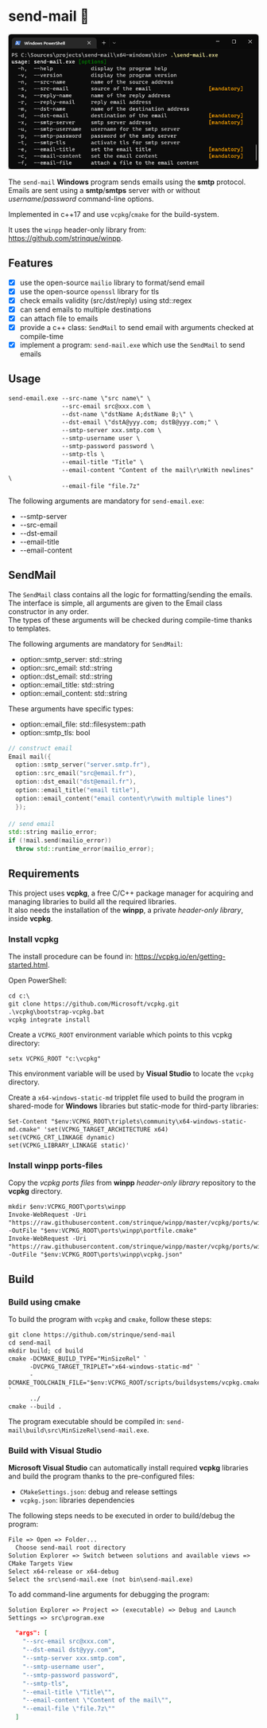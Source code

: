 # send-mail 📧

![send-mail help](https://github.com/strinque/send-mail/blob/master/docs/help.png)

The `send-mail` **Windows** program sends emails using the **smtp** protocol. 
Emails are sent using a **smtp**/**smtps** server with or without *username*/*password* command-line options.

Implemented in c++17 and use `vcpkg`/`cmake` for the build-system.  

It uses the `winpp` header-only library from: https://github.com/strinque/winpp.

## Features

- [x] use the open-source `mailio` library to format/send email
- [x] use the open-source `openssl` library for tls
- [x] check emails validity (src/dst/reply) using std::regex
- [x] can send emails to multiple destinations
- [x] can attach file to emails
- [x] provide a c++ class: `SendMail` to send email with arguments checked at compile-time
- [x] implement a program: `send-mail.exe` which use the `SendMail` to send emails

## Usage

``` console
send-email.exe --src-name \"src name\" \
               --src-email src@xxx.com \
               --dst-name \"dstName A;dstName B;\" \
               --dst-email \"dstA@yyy.com; dstB@yyy.com;" \
               --smtp-server xxx.smtp.com \
               --smtp-username user \
               --smtp-password password \
               --smtp-tls \
               --email-title "Title" \
               --email-content "Content of the mail\r\nWith newlines" \
               --email-file "file.7z"
```

The following arguments are mandatory for `send-email.exe`:

 - --smtp-server
 - --src-email
 - --dst-email
 - --email-title
 - --email-content

## SendMail

The `SendMail` class contains all the logic for formatting/sending the emails.  
The interface is simple, all arguments are given to the Email class constructor in any order.  
The types of these arguments will be checked during compile-time thanks to templates.

The following arguments are mandatory for `SendMail`:

 - option::smtp_server: std::string
 - option::src_email: std::string
 - option::dst_email: std::string
 - option::email_title: std::string
 - option::email_content: std::string

These arguments have specific types:
 - option::email_file: std::filesystem::path
 - option::smtp_tls: bool

``` cpp
// construct email
Email mail({
  option::smtp_server("server.smtp.fr"),
  option::src_email("src@email.fr"),
  option::dst_email("dst@email.fr"),
  option::email_title("email title"),
  option::email_content("email content\r\nwith multiple lines")
  });

// send email
std::string mailio_error;
if (!mail.send(mailio_error))
  throw std::runtime_error(mailio_error);
```

## Requirements

This project uses **vcpkg**, a free C/C++ package manager for acquiring and managing libraries to build all the required libraries.  
It also needs the installation of the **winpp**, a private *header-only library*, inside **vcpkg**.

### Install vcpkg

The install procedure can be found in: https://vcpkg.io/en/getting-started.html.  

Open PowerShell: 

``` console
cd c:\
git clone https://github.com/Microsoft/vcpkg.git
.\vcpkg\bootstrap-vcpkg.bat
vcpkg integrate install
```

Create a `VCPKG_ROOT` environment variable which points to this vcpkg directory: 

``` console
setx VCPKG_ROOT "c:\vcpkg"
```
This environment variable will be used by **Visual Studio** to locate the `vcpkg` directory.

Create a `x64-windows-static-md` tripplet file used to build the program in shared-mode for **Windows** libraries but static-mode for third-party libraries:

``` console
Set-Content "$env:VCPKG_ROOT\triplets\community\x64-windows-static-md.cmake" 'set(VCPKG_TARGET_ARCHITECTURE x64)
set(VCPKG_CRT_LINKAGE dynamic)
set(VCPKG_LIBRARY_LINKAGE static)'
```

### Install winpp ports-files

Copy the *vcpkg ports files* from **winpp** *header-only library* repository to the **vcpkg** directory.

``` console
mkdir $env:VCPKG_ROOT\ports\winpp
Invoke-WebRequest -Uri "https://raw.githubusercontent.com/strinque/winpp/master/vcpkg/ports/winpp/portfile.cmake" -OutFile "$env:VCPKG_ROOT\ports\winpp\portfile.cmake"
Invoke-WebRequest -Uri "https://raw.githubusercontent.com/strinque/winpp/master/vcpkg/ports/winpp/vcpkg.json" -OutFile "$env:VCPKG_ROOT\ports\winpp\vcpkg.json"
```

## Build

### Build using cmake

To build the program with `vcpkg` and `cmake`, follow these steps:

``` console
git clone https://github.com/strinque/send-mail
cd send-mail
mkdir build; cd build
cmake -DCMAKE_BUILD_TYPE="MinSizeRel" `
      -DVCPKG_TARGET_TRIPLET="x64-windows-static-md" `
      -DCMAKE_TOOLCHAIN_FILE="$env:VCPKG_ROOT/scripts/buildsystems/vcpkg.cmake" `
      ../
cmake --build .
```

The program executable should be compiled in: `send-mail\build\src\MinSizeRel\send-mail.exe`.

### Build with Visual Studio

**Microsoft Visual Studio** can automatically install required **vcpkg** libraries and build the program thanks to the pre-configured files: 

- `CMakeSettings.json`: debug and release settings
- `vcpkg.json`: libraries dependencies

The following steps needs to be executed in order to build/debug the program:

``` console
File => Open => Folder...
  Choose send-mail root directory
Solution Explorer => Switch between solutions and available views => CMake Targets View
Select x64-release or x64-debug
Select the src\send-mail.exe (not bin\send-mail.exe)
```

To add command-line arguments for debugging the program:

```
Solution Explorer => Project => (executable) => Debug and Launch Settings => src\program.exe
```

``` json
  "args": [
    "--src-email src@xxx.com",
    "--dst-email dst@yyy.com",
    "--smtp-server xxx.smtp.com",
    "--smtp-username user",
    "--smtp-password password",
    "--smtp-tls",
    "--email-title \"Title\"",
    "--email-content \"Content of the mail\"",
    "--email-file \"file.7z\""
  ]
```